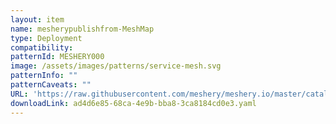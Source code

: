 ```yaml
---
layout: item
name: mesherypublishfrom-MeshMap
type: Deployment
compatibility: 
patternId: MESHERY000
image: /assets/images/patterns/service-mesh.svg
patternInfo: ""
patternCaveats: ""
URL: 'https://raw.githubusercontent.com/meshery/meshery.io/master/catalog/ad4d6e85-68ca-4e9b-bba8-3ca8184cd0e3.yaml'
downloadLink: ad4d6e85-68ca-4e9b-bba8-3ca8184cd0e3.yaml
---
```

